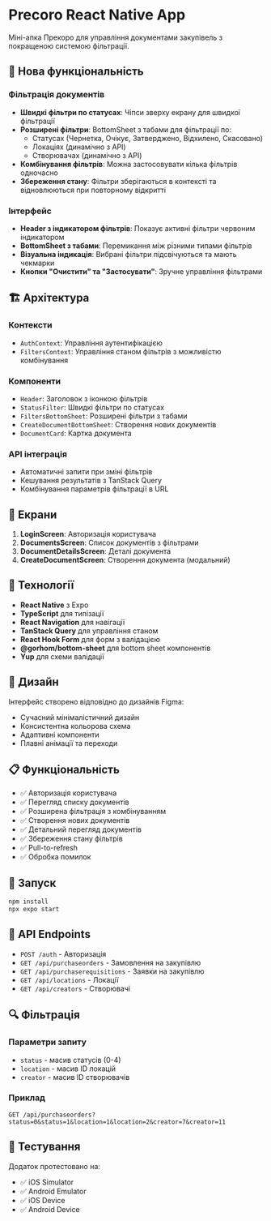 # Precoro React Native App

Міні-апка Прекоро для управління документами закупівель з покращеною системою фільтрації.

## 🚀 Нова функціональність

### Фільтрація документів
- **Швидкі фільтри по статусах**: Чіпси зверху екрану для швидкої фільтрації
- **Розширені фільтри**: BottomSheet з табами для фільтрації по:
  - Статусах (Чернетка, Очікує, Затверджено, Відхилено, Скасовано)
  - Локаціях (динамічно з API)
  - Створювачах (динамічно з API)
- **Комбінування фільтрів**: Можна застосовувати кілька фільтрів одночасно
- **Збереження стану**: Фільтри зберігаються в контексті та відновлюються при повторному відкритті

### Інтерфейс
- **Header з індикатором фільтрів**: Показує активні фільтри червоним індикатором
- **BottomSheet з табами**: Перемикання між різними типами фільтрів
- **Візуальна індикація**: Вибрані фільтри підсвічуються та мають чекмарки
- **Кнопки "Очистити" та "Застосувати"**: Зручне управління фільтрами

## 🏗️ Архітектура

### Контексти
- `AuthContext`: Управління аутентифікацією
- `FiltersContext`: Управління станом фільтрів з можливістю комбінування

### Компоненти
- `Header`: Заголовок з іконкою фільтрів
- `StatusFilter`: Швидкі фільтри по статусах
- `FiltersBottomSheet`: Розширені фільтри з табами
- `CreateDocumentBottomSheet`: Створення нових документів
- `DocumentCard`: Картка документа

### API інтеграція
- Автоматичні запити при зміні фільтрів
- Кешування результатів з TanStack Query
- Комбінування параметрів фільтрації в URL

## 📱 Екрани

1. **LoginScreen**: Авторизація користувача
2. **DocumentsScreen**: Список документів з фільтрами
3. **DocumentDetailsScreen**: Деталі документа
4. **CreateDocumentScreen**: Створення документа (модальний)

## 🔧 Технології

- **React Native** з Expo
- **TypeScript** для типізації
- **React Navigation** для навігації
- **TanStack Query** для управління станом
- **React Hook Form** для форм з валідацією
- **@gorhom/bottom-sheet** для bottom sheet компонентів
- **Yup** для схеми валідації

## 🎨 Дизайн

Інтерфейс створено відповідно до дизайнів Figma:
- Сучасний мінімалістичний дизайн
- Консистентна кольорова схема
- Адаптивні компоненти
- Плавні анімації та переходи

## 📋 Функціональність

- ✅ Авторизація користувача
- ✅ Перегляд списку документів
- ✅ Розширена фільтрація з комбінуванням
- ✅ Створення нових документів
- ✅ Детальний перегляд документів
- ✅ Збереження стану фільтрів
- ✅ Pull-to-refresh
- ✅ Обробка помилок

## 🚀 Запуск

```bash
npm install
npx expo start
```

## 📄 API Endpoints

- `POST /auth` - Авторизація
- `GET /api/purchaseorders` - Замовлення на закупівлю
- `GET /api/purchaserequisitions` - Заявки на закупівлю
- `GET /api/locations` - Локації
- `GET /api/creators` - Створювачі

## 🔍 Фільтрація

### Параметри запиту
- `status` - масив статусів (0-4)
- `location` - масив ID локацій
- `creator` - масив ID створювачів

### Приклад
```
GET /api/purchaseorders?status=0&status=1&location=1&location=2&creator=7&creator=11
```

## 📱 Тестування

Додаток протестовано на:
- ✅ iOS Simulator
- ✅ Android Emulator
- ✅ iOS Device
- ✅ Android Device 